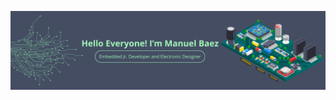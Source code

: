 ![The banner of my profile](https://raw.githubusercontent.com/Manuel-Baez-Ponce/Manuel-Baez-Ponce/main/Imagenes/banner.png)
